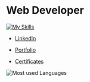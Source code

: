 # Web Developer

[![My Skills](https://skillicons.dev/icons?i=angular,react,nextjs,nodejs,express,nestjs,typescript,javascript&theme=light)](https://skillicons.dev)

- [LinkedIn](https://linkedin.com/in/jpin730)

- [Portfolio](https://jpin730.github.io)

- [Certificates](https://jpin730.github.io/certifications-gallery)

![Most used Languages](https://github-readme-stats.vercel.app/api/top-langs/?username=jpin730&layout=donut&hide=html,css,scss)


